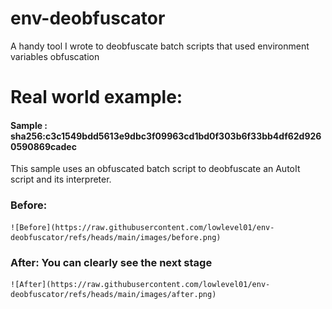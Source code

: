 # env-deobfuscator
A handy tool I wrote to deobfuscate batch scripts that used environment variables obfuscation


# Real world example:
  #### Sample : sha256:c3c1549bdd5613e9dbc3f09963cd1bd0f303b6f33bb4df62d9260590869cadec

  This sample uses an obfuscated batch script to deobfuscate an AutoIt script and its interpreter.

  ### Before:
    ![Before](https://raw.githubusercontent.com/lowlevel01/env-deobfuscator/refs/heads/main/images/before.png)

  ### After: You can clearly see the next stage
    ![After](https://raw.githubusercontent.com/lowlevel01/env-deobfuscator/refs/heads/main/images/after.png)
